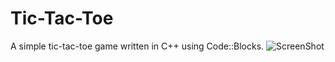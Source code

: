 # Tic-Tac-Toe
A simple tic-tac-toe game written in C++ using Code::Blocks.
![ScreenShot](https://raw.github.com/sam-nalwa/tic-tak-toe/master/screenshots/screenshot.png)